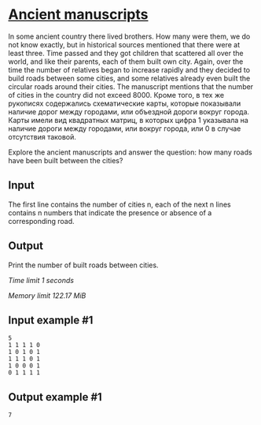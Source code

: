 # [Ancient manuscripts](https://www.e-olymp.com/en/problems/610)

In some ancient country there lived brothers. How many were them, we do not know exactly, but in historical sources mentioned that there were at least three. Time passed and they got children that scattered all over the world, and like their parents, each of them built own city. Again, over the time the number of relatives began to increase rapidly and they decided to build roads between some cities, and some relatives already even built the circular roads around their cities. The manuscript mentions that the number of cities in the country did not exceed 8000. Кроме того, в тех же рукописях содержались схематические карты, которые показывали наличие дорог между городами, или объездной дороги вокруг города. Карты имели вид квадратных матриц, в которых цифра 1 указывала на наличие дороги между городами, или вокруг города, или 0 в случае отсутствия таковой.

Explore the ancient manuscripts and answer the question: how many roads have been built between the cities?

## Input

The first line contains the number of cities n, each of the next n lines contains n numbers that indicate the presence or absence of a corresponding road.

## Output

Print the number of built roads between cities.

_Time limit 1 seconds_

_Memory limit 122.17 MiB_

## Input example #1
```
5
1 1 1 1 0
1 0 1 0 1
1 1 1 0 1
1 0 0 0 1
0 1 1 1 1
```

## Output example #1
```
7
```
